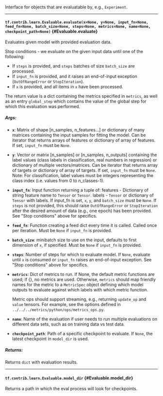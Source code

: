 Interface for objects that are evaluatable by, e.g., `Experiment`.
- - -

#### `tf.contrib.learn.Evaluable.evaluate(x=None, y=None, input_fn=None, feed_fn=None, batch_size=None, steps=None, metrics=None, name=None, checkpoint_path=None)` {#Evaluable.evaluate}

Evaluates given model with provided evaluation data.

Stop conditions - we evaluate on the given input data until one of the
following:
- If `steps` is provided, and `steps` batches of size `batch_size` are
processed.
- If `input_fn` is provided, and it raises an end-of-input
exception (`OutOfRangeError` or `StopIteration`).
- If `x` is provided, and all items in `x` have been processed.

The return value is a dict containing the metrics specified in `metrics`, as
well as an entry `global_step` which contains the value of the global step
for which this evaluation was performed.

##### Args:


*  <b>`x`</b>: Matrix of shape [n_samples, n_features...] or dictionary of many matrices
     containing the input samples for fitting the model. Can be iterator that returns
     arrays of features or dictionary of array of features. If set, `input_fn` must
     be `None`.
*  <b>`y`</b>: Vector or matrix [n_samples] or [n_samples, n_outputs] containing the
     label values (class labels in classification, real numbers in
     regression) or dictionary of multiple vectors/matrices. Can be iterator
     that returns array of targets or dictionary of array of targets. If set,
     `input_fn` must be `None`. Note: For classification, label values must
     be integers representing the class index (i.e. values from 0 to
     n_classes-1).
*  <b>`input_fn`</b>: Input function returning a tuple of:
      features - Dictionary of string feature name to `Tensor` or `Tensor`.
      labels - `Tensor` or dictionary of `Tensor` with labels.
    If input_fn is set, `x`, `y`, and `batch_size` must be `None`. If
    `steps` is not provided, this should raise `OutOfRangeError` or
    `StopIteration` after the desired amount of data (e.g., one epoch) has
    been provided. See "Stop conditions" above for specifics.
*  <b>`feed_fn`</b>: Function creating a feed dict every time it is called. Called
    once per iteration. Must be `None` if `input_fn` is provided.
*  <b>`batch_size`</b>: minibatch size to use on the input, defaults to first
    dimension of `x`, if specified. Must be `None` if `input_fn` is
    provided.
*  <b>`steps`</b>: Number of steps for which to evaluate model. If `None`, evaluate
    until `x` is consumed or `input_fn` raises an end-of-input exception.
    See "Stop conditions" above for specifics.
*  <b>`metrics`</b>: Dict of metrics to run. If None, the default metric functions
    are used; if {}, no metrics are used. Otherwise, `metrics` should map
    friendly names for the metric to a `MetricSpec` object defining which
    model outputs to evaluate against which labels with which metric
    function.

    Metric ops should support streaming, e.g., returning `update_op` and
    `value` tensors. For example, see the options defined in
    `../../../metrics/python/ops/metrics_ops.py`.

*  <b>`name`</b>: Name of the evaluation if user needs to run multiple evaluations on
    different data sets, such as on training data vs test data.
*  <b>`checkpoint_path`</b>: Path of a specific checkpoint to evaluate. If `None`, the
    latest checkpoint in `model_dir` is used.

##### Returns:

  Returns `dict` with evaluation results.


- - -

#### `tf.contrib.learn.Evaluable.model_dir` {#Evaluable.model_dir}

Returns a path in which the eval process will look for checkpoints.


